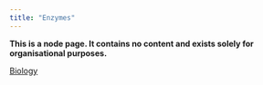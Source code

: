 ```yaml
---
title: "Enzymes"
---
```

**This is a node page. It contains no content and exists solely for organisational purposes.**

[Biology](/Biology)